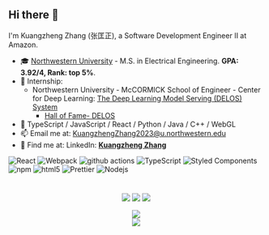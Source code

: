 ## Hi there 👋

<!--
**KuangzhengZhang/KuangzhengZhang** is a ✨ _special_ ✨ repository because its `README.md` (this file) appears on your GitHub profile.

Here are some ideas to get you started:
-->

<!-- - 🔭 I’m currently working on ... -->
<!-- - 👯 I’m looking to collaborate on ... -->
<!-- - 🤔 I’m looking for help with ... -->
<!-- - 💬 Ask me about ... -->
<!-- - 😄 Pronouns: ... -->
<!-- - ⚡ Fun fact: ... -->

I'm Kuangzheng Zhang (张匡正), a Software Development Engineer Ⅱ at Amazon.

- 🎓 [Northwestern University](https://www.northwestern.edu/) - M.S. in Electrical Engineering. **GPA: 3.92/4, Rank: top 5%**.
- 🧸 Internship:
  - Northwestern University - McCORMICK School of Engineer - Center for Deep Learning: [The Deep Learning Model Serving (DELOS) System](https://www.mccormick.northwestern.edu/research/deep-learning/projects/delos/)
    - [Hall of Fame- DELOS](https://www.mccormick.northwestern.edu/research/deep-learning/projects/delos/hofd.html)
- 🦾 TypeScript / JavaScript / React / Python / Java / C++ / WebGL
- 📫 Email me at: KuangzhengZhang2023@u.northwestern.edu
- 🐾 Find me at: LinkedIn: **[Kuangzheng Zhang](https://www.linkedin.com/in/kuangzheng-zhang/)**

<p>
  <img alt="React" src="https://img.shields.io/badge/-React-45b8d8?style=flat-square&logo=react&logoColor=white" />
  <img alt="Webpack" src="https://img.shields.io/badge/-Webpack-8DD6F9?style=flat-square&logo=webpack&logoColor=white" /> 
  <img alt="github actions" src="https://img.shields.io/badge/-Github_Actions-2088FF?style=flat-square&logo=github-actions&logoColor=white" />
  <img alt="TypeScript" src="https://img.shields.io/badge/-TypeScript-007ACC?style=flat-square&logo=typescript&logoColor=white" />
  <img alt="Styled Components" src="https://img.shields.io/badge/-Styled_Components-db7092?style=flat-square&logo=styled-components&logoColor=white" />
  <img alt="npm" src="https://img.shields.io/badge/-NPM-CB3837?style=flat-square&logo=npm&logoColor=white" />
  <img alt="html5" src="https://img.shields.io/badge/-HTML5-E34F26?style=flat-square&logo=html5&logoColor=white" />
  <img alt="Prettier" src="https://img.shields.io/badge/-Prettier-F7B93E?style=flat-square&logo=prettier&logoColor=white" />
  <img alt="Nodejs" src="https://img.shields.io/badge/-Nodejs-43853d?style=flat-square&logo=Node.js&logoColor=white" />
</p>

#

<p align = "center">
  <img src = "https://streak-stats.demolab.com?user=KuangzhengZhang&theme=date-night&hide_border=true&border_radius=50&card_width=800&background=FFFFFF00">
  <img src = "https://github-readme-stats.vercel.app/api?username=KuangzhengZhang&count_private=true&show_icons=true&line_height=30&theme=dracula&include_all_commits=true&hide=contribs,prs&border_radius=20">
  <img src = "https://github-readme-stats.vercel.app/api/top-langs/?username=KuangzhengZhang&layout=compact&line_height=20&theme=dracula&border_radius=20">
</p>

<p align = "center">
  <img src = "https://github-readme-activity-graph.vercel.app/graph?username=KuangzhengZhang&theme=github&radius=64">
  <br />
  <img src = "https://komarev.com/ghpvc/?username=KuangzhengZhang&label=PROFILE+VIEWS">
</p>
